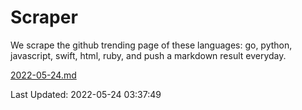 # Scraper

We scrape the github trending page of these languages: go, python, javascript, swift, html, ruby, and push a markdown result everyday.

[2022-05-24.md](https://github.com/henson/Scraper/blob/master/2022-05-24.md)

Last Updated: 2022-05-24 03:37:49